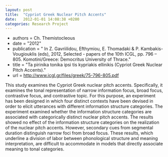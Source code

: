 ```yaml
---
layout: post
title:  "Cypriot Greek Nuclear Pitch Accents"
date:   2012-01-01 14:08:38 +0200
categories: Research Project
---
```

- authors = Ch. Themistocleous
- date = "2012"
- publication = " In Z.   Gavriilidou, Efthymiou, E. Thomadaki & P. Kambakis-Vougiouklis (eds), 2012, Selected - papers of the 10th ICGL, pp. 796 – 805. Komotini/Greece: Democritus University of Thrace."
- title = "Ta pirinika tonika ipsi tis kypriakis ellinikis (Cypriot Greek Nuclear Pitch Accents)."
- url = http://www.icgl.gr/files/greek/75-796-805.pdf

This study examines the Cypriot Greek nuclear pitch accents. Specifically, it examines the tonal representation of narrow information focus, broad focus, contrastive focus, and contrastive topic. For this purpose, an experiment has been designed in which four distinct contexts have been devised in order to elicit utterances with different information structure categories. The experiment examined whether the information structure categories are associated with categorically distinct nuclear pitch accents. The results showed no effect of the information structure categories on the realization of the nuclear pitch accents. However, secondary cues from segmental duration distinguish narrow foci from broad focus. These results, which underline a division of labor between phonological structure and meaning interpretation, are difficult to accommodate in models that directly associate meaning to tonal categories.
